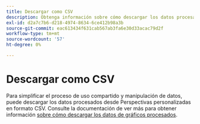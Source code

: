 ```yaml
---
title: Descargar como CSV
description: Obtenga información sobre cómo descargar los datos procesados desde la información de su panel personalizado en formato CSV.
exl-id: d2a7c7b6-d218-4974-8634-6ce412b98a3b
source-git-commit: eac613434f631cab567ab3fa6e30d33acac79d2f
workflow-type: tm+mt
source-wordcount: '57'
ht-degree: 0%

---
```


# Descargar como CSV

Para simplificar el proceso de uso compartido y manipulación de datos, puede descargar los datos procesados desde Perspectivas personalizadas en formato CSV. Consulte la documentación de ver más para obtener información [sobre cómo descargar los datos de gráficos procesados](./view-more.md#download-csv).
